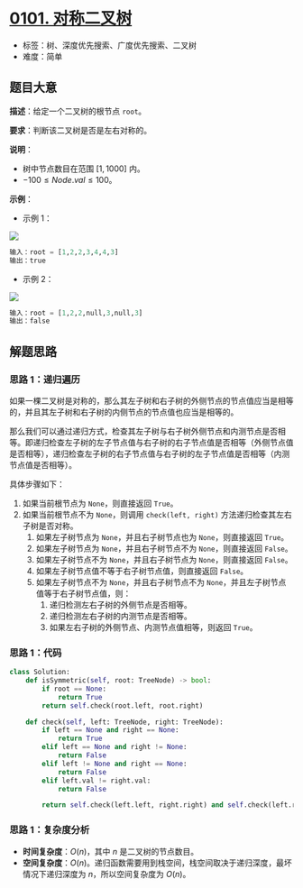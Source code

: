 # [0101. 对称二叉树](https://leetcode.cn/problems/symmetric-tree/)

- 标签：树、深度优先搜索、广度优先搜索、二叉树
- 难度：简单

## 题目大意

**描述**：给定一个二叉树的根节点 `root`。

**要求**：判断该二叉树是否是左右对称的。

**说明**：

- 树中节点数目在范围 $[1, 1000]$ 内。
- $-100 \le Node.val \le 100$。

**示例**：

- 示例 1：

![](https://assets.leetcode.com/uploads/2021/02/19/symtree1.jpg)

```python
输入：root = [1,2,2,3,4,4,3]
输出：true
```

- 示例 2：

![](https://assets.leetcode.com/uploads/2021/02/19/symtree2.jpg)

```python
输入：root = [1,2,2,null,3,null,3]
输出：false
```

## 解题思路

### 思路 1：递归遍历

如果一棵二叉树是对称的，那么其左子树和右子树的外侧节点的节点值应当是相等的，并且其左子树和右子树的内侧节点的节点值也应当是相等的。

那么我们可以通过递归方式，检查其左子树与右子树外侧节点和内测节点是否相等。即递归检查左子树的左子节点值与右子树的右子节点值是否相等（外侧节点值是否相等），递归检查左子树的右子节点值与右子树的左子节点值是否相等（内测节点值是否相等）。

具体步骤如下：

1. 如果当前根节点为 `None`，则直接返回 `True`。
2. 如果当前根节点不为 `None`，则调用 `check(left, right)` 方法递归检查其左右子树是否对称。
   1. 如果左子树节点为 `None`，并且右子树节点也为 `None`，则直接返回 `True`。
   2. 如果左子树节点为 `None`，并且右子树节点不为 `None`，则直接返回 `False`。
   3. 如果左子树节点不为 `None`，并且右子树节点为 `None`，则直接返回 `False`。
   4. 如果左子树节点值不等于右子树节点值，则直接返回 `False`。
   5. 如果左子树节点不为 `None`，并且右子树节点不为 `None`，并且左子树节点值等于右子树节点值，则：
      1. 递归检测左右子树的外侧节点是否相等。
      2. 递归检测左右子树的内测节点是否相等。
      3. 如果左右子树的外侧节点、内测节点值相等，则返回 `True`。

### 思路 1：代码

```python
class Solution:
    def isSymmetric(self, root: TreeNode) -> bool:
        if root == None:
            return True
        return self.check(root.left, root.right)

    def check(self, left: TreeNode, right: TreeNode):
        if left == None and right == None:
            return True
        elif left == None and right != None:
            return False
        elif left != None and right == None:
            return False
        elif left.val != right.val:
            return False

        return self.check(left.left, right.right) and self.check(left.right, right.left)
```

### 思路 1：复杂度分析

- **时间复杂度**：$O(n)$，其中 $n$ 是二叉树的节点数目。
- **空间复杂度**：$O(n)$。递归函数需要用到栈空间，栈空间取决于递归深度，最坏情况下递归深度为 $n$，所以空间复杂度为 $O(n)$。

